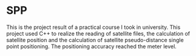 # SPP
This is the project result of a practical course I took in university. This project used C++ to realize the reading of satellite files, the calculation of satellite position and the calculation of satellite pseudo-distance single point positioning. The positioning accuracy reached the meter level.
